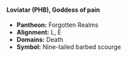 #### Loviatar (PHB), Goddess of pain
- **Pantheon:** Forgotten Realms
- **Alignment:** L, E
- **Domains:** Death
- **Symbol:** Nine-tailed barbed scourge